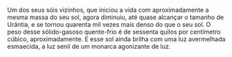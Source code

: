 ﻿Um dos seus sóis vizinhos, que iniciou a vida com aproximadamente a mesma massa do seu sol, agora diminuiu, até quase alcançar o tamanho de Urântia, e se tornou quarenta mil vezes mais denso do que o seu sol. O peso desse sólido-gasoso quente-frio é de sessenta quilos por centímetro cúbico, aproximadamente. E esse sol ainda brilha com uma luz avermelhada esmaecida, a luz senil de um monarca agonizante de luz.